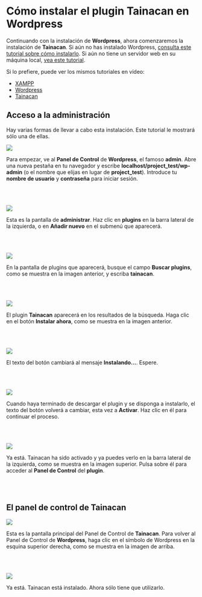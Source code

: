 # Cómo instalar el plugin Tainacan en Wordpress

Continuando con la instalación de **Wordpress**, ahora comenzaremos la instalación de **Tainacan**. Si aún no has instalado Wordpress, [consulta este tutorial sobre cómo instalarlo](/es-mx/wordpress#how-to-install-wordpress-on-windows). Si aún no tiene un servidor web en su máquina local, [vea este tutorial](#acceso-a-la-administración).

Si lo prefiere, puede ver los mismos tutoriales en vídeo:

- [XAMPP](https://www.youtube.com/watch?v=rznX0EZhWG4)
- [Wordpress](https://www.youtube.com/watch?v=7v6qNHmqm0I)
- [Tainacan](https://www.youtube.com/watch?v=qRtoNRUlVkk)

## Acceso a la administración

Hay varias formas de llevar a cabo esta instalación. Este tutorial le mostrará sólo una de ellas.

![](/_assets/tainacan_01.png)

Para empezar, ve al **Panel de Control** de **Wordpress**, el famoso **admin**. Abre una nueva pestaña en tu navegador y escribe **localhost/project_test/wp-admin** (o el nombre que elijas en lugar de **project_test**). Introduce tu **nombre de usuario** y **contraseña** para iniciar sesión.

<br><br>

![](/_assets/tainacan_02.png)

Esta es la pantalla de **administrar**. Haz clic en **plugins** en la barra lateral de la izquierda, o en **Añadir nuevo** en el submenú que aparecerá.

<br><br>

![](/_assets/tainacan_03.png)

En la pantalla de plugins que aparecerá, busque el campo **Buscar plugins**, como se muestra en la imagen anterior, y escriba **tainacan**.

<br><br>

![](/_assets/tainacan_04.png)

El plugin **Tainacan** aparecerá en los resultados de la búsqueda. Haga clic en el botón **Instalar ahora**, como se muestra en la imagen anterior.

<br><br>

![](/_assets/tainacan_05.png)

El texto del botón cambiará al mensaje **Instalando...**. Espere.

<br><br>

![](/_assets/tainacan_06.png)

Cuando haya terminado de descargar el plugin y se disponga a instalarlo, el texto del botón volverá a cambiar, esta vez a **Activar**. Haz clic en él para continuar el proceso.

<br><br>

![](/_assets/tainacan_07.png)

Ya está. Tainacan ha sido activado y ya puedes verlo en la barra lateral de la izquierda, como se muestra en la imagen superior. Pulsa sobre él para acceder al **Panel de Control** del **plugin**.

<br><br>

## El panel de control de Tainacan

![](/_assets/tainacan_08.png)

Esta es la pantalla principal del Panel de Control de **Tainacan**. Para volver al Panel de Control de **Wordpress**, haga clic en el símbolo de Wordpress en la esquina superior derecha, como se muestra en la imagen de arriba.

<br><br>

![](/_assets/tainacan_09.png)

Ya está. Tainacan está instalado. Ahora sólo tiene que utilizarlo.

<br><br>
